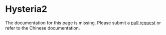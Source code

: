 # Hysteria2

The documentation for this page is missing. Please submit a [pull request](https://github.com/v2fly/v2fly-github-io/pulls) or refer to the Chinese documentation.
